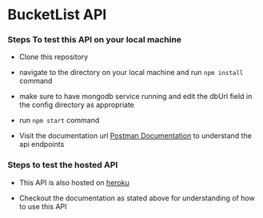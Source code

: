 # BucketList API

### Steps To test this API on your local machine

*  Clone this repository

* navigate to the directory on your local machine and run `npm install` command

*  make sure to have mongodb service running and edit the dbUrl field in the config directory as appropriate

* run `npm start` command

* Visit the documentation url [Postman Documentation](https://documenter.getpostman.com/view/1711361/SWTD7cRn?version=latest) to understand the api endpoints


### Steps to test the hosted API

* This API is also hosted on [heroku](https://bucketlist-getdev.herokuapp.com/api/v1/)

* Checkout the documentation as stated above for understanding of how to use this API

    

